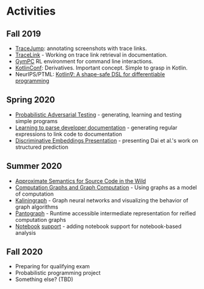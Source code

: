 # Activities

## Fall 2019

- [TraceJump](https://github.com/acejump/tracejump): annotating screenshots with trace links.
- [TraceLink](https://github.com/breandan/tracelink/blob/master/latex/comp762/sample-authordraft.pdf) - Working on trace link retrieval in documentation.
- [GymPC](https://github.com/breandan/gym-pc) RL environment for command line interactions.
- [KotlinConf](https://raw.githubusercontent.com/breandan/kotlingrad/master/latex/kotlinconf/kotlinconf_pres.pdf): Derivatives. Important concept. Simple to grasp in Kotlin.
- NeurIPS/PTML: [Kotlin∇: A shape-safe DSL for differentiable programming](https://raw.githubusercontent.com/breandan/kotlingrad/master/latex/ptml/ptml_abstract.pdf)

## Spring 2020

- [Probabilistic Adversarial Testing](https://raw.githubusercontent.com/breandan/kotlingrad/master/latex/thesis/thesis.pdf#3) - generating, learning and testing simple programs
- [Learning to parse developer documentation](https://github.com/breandan/tracelink/blob/master/latex/neurips/neurips_2019.pdf) - generating regular expressions to link code to documentation
- [Discriminative Embeddings Presentation](https://raw.githubusercontent.com/breandan/kaliningraph/master/latex/comp766/presentation.pdf) - presenting Dai et al.'s work on structured prediction

## Summer 2020

- [Approximate Semantics for Source Code in the Wild](https://docs.google.com/presentation/d/1KTUUwj7CsUhMANoNTzyDWaV02JLuBXqI9xFKNjAamM4/edit#slide=id.g953048d1ac_0_69)
- [Computation Graphs and Graph Computation](http://breandan.net/2020/06/30/graph-computation/) - Using graphs as a model of computation
- [Kaliningraph](https://github.com/breandan/kaliningraph) - Graph neural networks and visualizing the behavior of graph algorithms
- [Pantograph](https://github.com/breandan/pantograph) - Runtime accessible intermediate representation for reified computation graphs
- [Notebook](https://github.com/breandan/kotlingrad/blob/master/samples/notebooks/hello_kotlingrad.ipynb) [support](https://github.com/breandan/kaliningraph/blob/master/notebooks/Program%20Graphs.ipynb) - adding notebook support for notebook-based analysis

## Fall 2020

- Preparing for qualifying exam
- Probabilistic programming project
- Something else? (TBD)